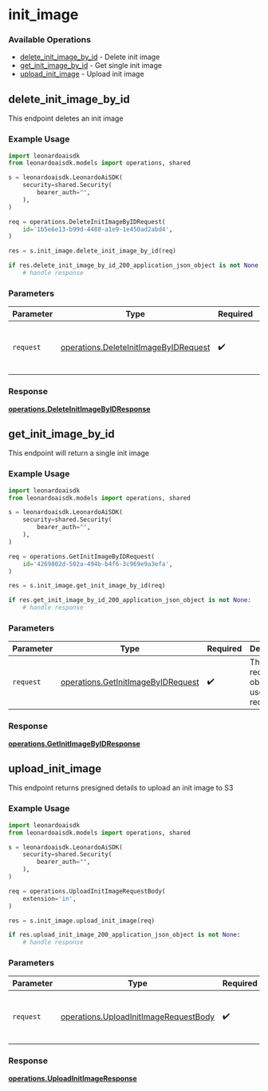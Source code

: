 # init_image

### Available Operations

* [delete_init_image_by_id](#delete_init_image_by_id) - Delete init image
* [get_init_image_by_id](#get_init_image_by_id) - Get single init image
* [upload_init_image](#upload_init_image) - Upload init image

## delete_init_image_by_id

This endpoint deletes an init image

### Example Usage

```python
import leonardoaisdk
from leonardoaisdk.models import operations, shared

s = leonardoaisdk.LeonardoAiSDK(
    security=shared.Security(
        bearer_auth="",
    ),
)

req = operations.DeleteInitImageByIDRequest(
    id='1b5e6e13-b99d-4488-a1e9-1e450ad2abd4',
)

res = s.init_image.delete_init_image_by_id(req)

if res.delete_init_image_by_id_200_application_json_object is not None:
    # handle response
```

### Parameters

| Parameter                                                                                      | Type                                                                                           | Required                                                                                       | Description                                                                                    |
| ---------------------------------------------------------------------------------------------- | ---------------------------------------------------------------------------------------------- | ---------------------------------------------------------------------------------------------- | ---------------------------------------------------------------------------------------------- |
| `request`                                                                                      | [operations.DeleteInitImageByIDRequest](../../models/operations/deleteinitimagebyidrequest.md) | :heavy_check_mark:                                                                             | The request object to use for the request.                                                     |


### Response

**[operations.DeleteInitImageByIDResponse](../../models/operations/deleteinitimagebyidresponse.md)**


## get_init_image_by_id

This endpoint will return a single init image

### Example Usage

```python
import leonardoaisdk
from leonardoaisdk.models import operations, shared

s = leonardoaisdk.LeonardoAiSDK(
    security=shared.Security(
        bearer_auth="",
    ),
)

req = operations.GetInitImageByIDRequest(
    id='4269802d-502a-494b-b4f6-3c969e9a3efa',
)

res = s.init_image.get_init_image_by_id(req)

if res.get_init_image_by_id_200_application_json_object is not None:
    # handle response
```

### Parameters

| Parameter                                                                                | Type                                                                                     | Required                                                                                 | Description                                                                              |
| ---------------------------------------------------------------------------------------- | ---------------------------------------------------------------------------------------- | ---------------------------------------------------------------------------------------- | ---------------------------------------------------------------------------------------- |
| `request`                                                                                | [operations.GetInitImageByIDRequest](../../models/operations/getinitimagebyidrequest.md) | :heavy_check_mark:                                                                       | The request object to use for the request.                                               |


### Response

**[operations.GetInitImageByIDResponse](../../models/operations/getinitimagebyidresponse.md)**


## upload_init_image

This endpoint returns presigned details to upload an init image to S3

### Example Usage

```python
import leonardoaisdk
from leonardoaisdk.models import operations, shared

s = leonardoaisdk.LeonardoAiSDK(
    security=shared.Security(
        bearer_auth="",
    ),
)

req = operations.UploadInitImageRequestBody(
    extension='in',
)

res = s.init_image.upload_init_image(req)

if res.upload_init_image_200_application_json_object is not None:
    # handle response
```

### Parameters

| Parameter                                                                                      | Type                                                                                           | Required                                                                                       | Description                                                                                    |
| ---------------------------------------------------------------------------------------------- | ---------------------------------------------------------------------------------------------- | ---------------------------------------------------------------------------------------------- | ---------------------------------------------------------------------------------------------- |
| `request`                                                                                      | [operations.UploadInitImageRequestBody](../../models/operations/uploadinitimagerequestbody.md) | :heavy_check_mark:                                                                             | The request object to use for the request.                                                     |


### Response

**[operations.UploadInitImageResponse](../../models/operations/uploadinitimageresponse.md)**

